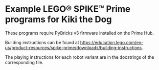 # Example LEGO® SPIKE™ Prime programs for Kiki the Dog

These programs require PyBricks v3 firmware installed on the Prime Hub.

Building instructions can be found at https://education.lego.com/en-us/product-resources/spike-prime/downloads/building-instructions.

The playing instructions for each robot variant are in the docstrings of the corresponding file.
